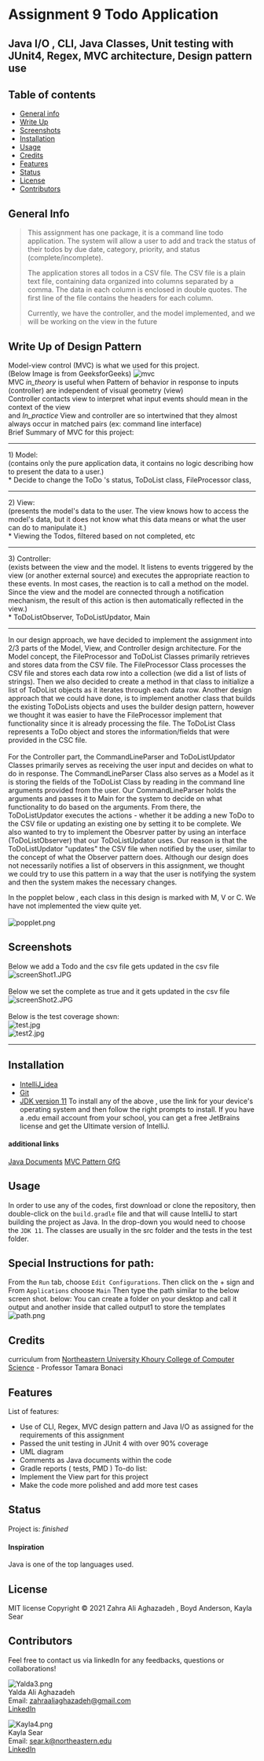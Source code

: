 # Assignment 9 Todo Application
## Java I/O , CLI, Java Classes, Unit testing with JUnit4, Regex,  MVC architecture, Design pattern use
## Table of contents

* [General info](#general-info)
* [Write Up](#write-up-of-design-pattern)
* [Screenshots](#screenshots)
* [Installation](#installation)
* [Usage](#usage)
* [Credits](#credits)
* [Features](#features)
* [Status](#status)
* [License](#license)
* [Contributors](#contributors)

## General Info
>  This assignment has one package, it is a command line todo application. The system will allow a user to add and
track the status of their todos by due date, category, priority, and status (complete/incomplete).
> 
> The application stores all todos in a CSV file. The CSV file is a plain text file, containing data
organized into columns separated by a comma. The data in each column is enclosed in double
quotes. The first line of the file contains the headers for each column.
> 
> Currently, we have the controller, and the model implemented, and we will be working on the view in the future

## Write Up of Design Pattern
Model-view control (MVC) is what we used for this project. <br>
(Below Image is from GeeksforGeeks)
![mvc](./assets/images/mvc.png)
<br>
MVC _in_theory_ 
is useful when Pattern of behavior in response to inputs
(controller) are independent of visual geometry (view) <br>
Controller contacts view to interpret what input
events should mean in the context of the view <br>
and _In_practice_
View and controller are so intertwined that they
almost always occur in matched pairs (ex:
command line interface)
<br>
Brief Summary of MVC for this project:
<hr>
1) Model: <br>
(contains only the pure application data, it contains no logic describing how to
present the data to a user.) <br>
* Decide to change the ToDo 's status, ToDoList class, FileProcessor class,
<br>
  <hr>
2) View: <br>
  (presents the model's data to the user. The view knows how to access the model's data, but it 
  does not know what this data means or what the user can do to manipulate it.) <br>
* Viewing the Todos, filtered based on not completed, etc
<br>
  <hr>
3) Controller: <br>
  (exists between the view and the model. It listens to events triggered by the
  view (or another external source) and executes the appropriate reaction to these events.
  In most cases, the reaction is to call a method on the model. Since the view and the model are
  connected through a notification mechanism, the result of this action is then automatically
  reflected in the view.) <br>
* ToDoListObserver, ToDoListUpdator, Main

<hr>
In our design approach, we have decided to implement the assignment into 2/3 parts of the Model,
View, and Controller design architecture. For the Model concept, the FileProcessor
and ToDoList Classes primarily retrieves and stores data from the CSV file.
The FileProcessor Class processes the CSV file and stores each data row
into a collection (we did a list of lists of strings). Then we also decided to
create a method in that class to initialize a list of ToDoList objects as it
iterates through each data row. Another design approach that we could have done,
is to implement another class that builds the existing ToDoLists objects and uses the builder design
pattern, however we thought it was easier to have the FileProcessor implement
that functionality since it is already processing the file. The ToDoList Class
represents a ToDo object and stores the information/fields that were provided
in the CSC file. <br>

<br>
For the Controller part, the CommandLineParser and ToDoListUpdator Classes primarily
serves as receiving the user input and decides on what to do in response.
The CommandLineParser Class also serves as a Model as it is storing the fields of
the ToDoList Class by reading in the command line arguments provided from the user. Our
CommandLineParser holds the arguments and passes it to Main for the system to
decide on what functionality to do based on the arguments. From there, the
ToDoListUpdator executes the actions - whether it be adding a new ToDo to the
CSV file or updating an existing one by setting it to be complete. We also wanted to
try to implement the Obesrver patter by using an interface (ToDoListObserver)
that our ToDoListUpdator uses. Our reason is that the ToDoListUpdator "updates"
the CSV file when notified by the user, similar to the concept of what the Observer
pattern does. Although our design does not necessarily notifies a list of 
observers in this assignment, we thought we could try to use this pattern in a way
that the user is notifying the system and then the system makes the necessary changes. <br>

In the popplet below , each class in this design is marked with M, V or C. 
We have not implemented the view quite yet. <br> <br>
![popplet.png](./assets/images/popplet.png) <br>

## Screenshots
 Below we add a Todo and the csv file gets updated in the csv file <br>
![screenShot1.JPG](./assets/images/screenShot1.JPG) <br> <br>
Below we set the complete as true and it gets updated in the csv file <br>
![screenShot2.JPG](./assets/images/screenShot2.JPG) <br> <br>
Below is the test coverage shown: <br> 
![test.jpg](./assets/images/test.jpg) <br>
![test2.jpg](./assets/images/test2.jpg) <br>
<hr>

## Installation
* [IntelliJ_idea](https://www.jetbrains.com/idea/)
* [Git](https://git-scm.com/download/)
* [JDK version 11](https://www.oracle.com/java/technologies/javase-jdk11-downloads.html)
To install any of the above , use the link for your device's operating system and then follow the right prompts to install.
If you have a .edu email account from your school, you can get a free JetBrains license and get the Ultimate version of IntelliJ.

#### additional links
[Java Documents](https://docs.oracle.com/en/java/javase/11/docs/api/index.html)
[MVC Pattern GfG](https://www.geeksforgeeks.org/mvc-design-pattern/)

## Usage
In order to use any of the codes, first download or clone the repository, then
double-click on the ```build.gradle``` file and that will cause IntelliJ to start building
the project as Java. In the drop-down you would need to choose the ```JDK 11```. The
classes are usually in the src folder and the tests in the test folder.

## Special Instructions for path:
From the ```Run``` tab, choose ```Edit Configurations```.
Then click on the + sign and
From ```Applications``` choose ```Main```
Then type the path similar to the below screen shot.
below:
You can create a folder on your desktop and call it output and another
inside that called output1 to store the templates <br>
![path.png](./assets/images/path.png) <br>


## Credits
curriculum from [Northeastern University Khoury College of Computer Science](https://www.khoury.northeastern.edu/) - Professor Tamara Bonaci

## Features
List of features:
* Use of CLI, Regex, MVC design pattern and Java I/O as assigned for the requirements of this assignment
* Passed the unit testing in JUnit 4 with over 90% coverage
* UML diagram
* Comments as Java documents within the code
* Gradle reports ( tests, PMD )
To-do list:
* Implement the View part for this project
* Make the code more polished and add more test cases <br>

## Status
Project is:  _finished_

#### Inspiration
Java is one of the top languages used.

## License
MIT license
Copyright © 2021 Zahra Ali Aghazadeh , Boyd Anderson, Kayla Sear

## Contributors
Feel free to contact us via linkedIn for any feedbacks, questions or collaborations!

![Yalda3.png](./assets/images/Yalda3.png) <br>
Yalda Ali Aghazadeh <br>
Email: zahraaliaghazadeh@gmail.com <br>
[LinkedIn](https://www.linkedin.com/in/zahraaliaghazadeh/)

![Kayla4.png](./assets/images/Kayla4.png) <br>
Kayla Sear <br>
Email: sear.k@northeastern.edu <br>
[LinkedIn](http://linkedin.com/in/kayla-sear-963961139)
